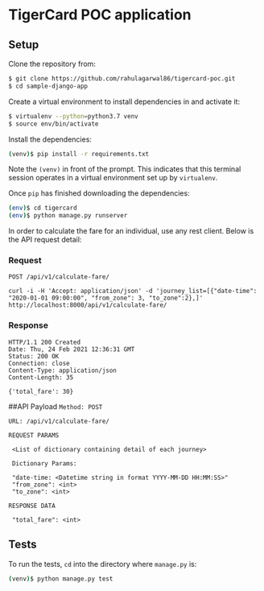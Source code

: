 # TigerCard POC application

## Setup

Clone the repository from:

```sh
$ git clone https://github.com/rahulagarwal86/tigercard-poc.git
$ cd sample-django-app
```

Create a virtual environment to install dependencies in and activate it:

```sh
$ virtualenv --python=python3.7 venv
$ source env/bin/activate
```

Install the dependencies:

```sh
(venv)$ pip install -r requirements.txt
```
Note the `(venv)` in front of the prompt. This indicates that this terminal
session operates in a virtual environment set up by `virtualenv`.

Once `pip` has finished downloading the dependencies:
```sh
(env)$ cd tigercard
(env)$ python manage.py runserver
```
In order to calculate the fare for an individual, use any rest client. Below is the API request detail:

### Request

`POST /api/v1/calculate-fare/`

    curl -i -H 'Accept: application/json' -d 'journey_list=[{"date-time": "2020-01-01 09:00:00", "from_zone": 3, "to_zone":2},]' http://localhost:8000/api/v1/calculate-fare/

### Response

    HTTP/1.1 200 Created
    Date: Thu, 24 Feb 2021 12:36:31 GMT
    Status: 200 OK
    Connection: close
    Content-Type: application/json
    Content-Length: 35

    {'total_fare': 30}

##API Payload
`Method: POST`

`URL: /api/v1/calculate-fare/`

`REQUEST PARAMS`
     
     <List of dictionary containing detail of each journey>
     
     Dictionary Params:
     
     "date-time: <Datetime string in format YYYY-MM-DD HH:MM:SS>" 
     "from_zone": <int>
     "to_zone": <int>
 
 `RESPONSE DATA`
 
     "total_fare": <int>
     
## Tests

To run the tests, `cd` into the directory where `manage.py` is:
```sh
(venv)$ python manage.py test
```
